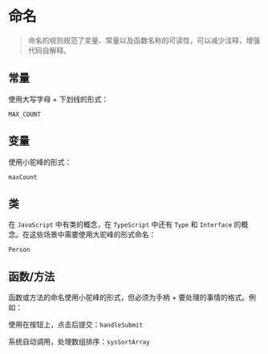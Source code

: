 # 命名
> 命名的规则规范了变量、常量以及函数名称的可读性，可以减少注释，增强代码自解释。

## 常量
使用大写字母 + 下划线的形式：

`MAX_COUNT`

## 变量
使用小驼峰的形式：

`maxCount`

## 类
在 `JavaScript` 中有类的概念，在 `TypeScript` 中还有 `Type` 和 `Interface` 的概念。在这些场景中需要使用大驼峰的形式命名：

`Person`

## 函数/方法
函数或方法的命名使用小驼峰的形式，但必须为手柄 + 要处理的事情的格式。例如：

使用在按钮上，点击后提交：`handleSubmit`

系统自动调用，处理数组排序：`sysSortArray`